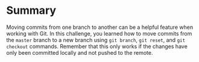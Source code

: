 # Summary

Moving commits from one branch to another can be a helpful feature when working with Git. In this challenge, you learned how to move commits from the `master` branch to a new branch using `git branch`, `git reset`, and `git checkout` commands. Remember that this only works if the changes have only been committed locally and not pushed to the remote.
